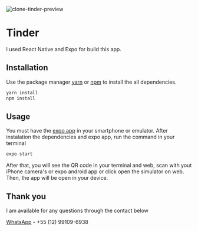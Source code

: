 ![clone-tinder-preview](https://user-images.githubusercontent.com/10777772/117206838-b4e6fa00-adc9-11eb-9427-f1b9d1f54bc8.jpeg)

# Tinder

I used React Native and Expo for build this app.

## Installation

Use the package manager [yarn](https://classic.yarnpkg.com/en/docs/install/#windows-stable) or [npm](https://www.npmjs.com) to install the all dependencies.

```bash
yarn install
npm install
```

## Usage
You must have the [expo app](https://expo.io) in your smartphone or emulator.
After instalation the dependencies and expo app, run the command in your terminal

```bash
expo start
```
After that, you will see the QR code in your terminal and web, scan with yout iPhone camera's or expo android app or click open the simulator on web.
Then, the app will be open in your device.


## Thank you
I am available for any questions through the contact below

[WhatsApp](https://wa.me/05512991096938) - +55 (12) 99109-6938
